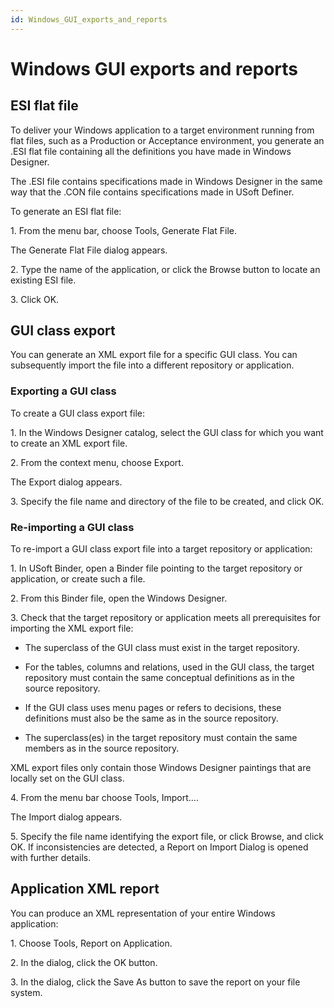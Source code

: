 ```yaml
---
id: Windows_GUI_exports_and_reports
---
```


# Windows GUI exports and reports

## ESI flat file

To deliver your Windows application to a target environment running from flat files, such as a Production or Acceptance environment, you generate an .ESI flat file containing all the definitions you have made in Windows Designer.

The .ESI file contains specifications made in Windows Designer in the same way that the .CON file contains specifications made in USoft Definer.

To generate an ESI flat file:

1. From the menu bar, choose Tools, Generate Flat File.

The Generate Flat File dialog appears.

2. Type the name of the application, or click the Browse button to locate an existing ESI file.

3. Click OK.

## GUI class export

You can generate an XML export file for a specific GUI class. You can subsequently import the file into a different repository or application.

### Exporting a GUI class

To create a GUI class export file:

1. In the Windows Designer catalog, select the GUI class for which you want to create an XML export file.

2. From the context menu, choose Export.

The Export dialog appears.

3. Specify the file name and directory of the file to be created, and click OK.

### Re-importing a GUI class

To re-import a GUI class export file into a target repository or application:

1. In USoft Binder, open a Binder file pointing to the target repository or application, or create such a file.

2. From this Binder file, open the Windows Designer.

3. Check that the target repository or application meets all prerequisites for importing the XML export file:

- The superclass of the GUI class must exist in the target repository.
- For the tables, columns and relations, used in the GUI class, the target repository must contain the same conceptual definitions as in the source repository.

- If the GUI class uses menu pages or refers to decisions, these definitions must also be the same as in the source repository.

- The superclass(es) in the target repository must contain the same members as in the source repository.

XML export files only contain those Windows Designer paintings that are locally set on the GUI class.

4. From the menu bar choose Tools, Import....

The Import dialog appears.

5. Specify the file name identifying the export file, or click Browse, and click OK. If inconsistencies are detected, a Report on Import Dialog is opened with further details.

## Application XML report

You can produce an XML representation of your entire Windows application:

1. Choose Tools, Report on Application.

2. In the dialog, click the OK button.

3. In the dialog, click the Save As button to save the report on your file system.